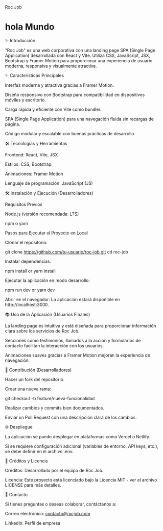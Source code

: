 Roc Job
<h1>hola Mundo</h1>
✨ Introducción

"Roc Job" es una web corporativa con una landing page SPA (Single Page Application) desarrollada con React y Vite. Utiliza CSS, JavaScript, JSX, Bootstrap y Framer Motion para proporcionar una experiencia de usuario moderna, responsiva y visualmente atractiva.

✨ Características Principales

Interfaz moderna y atractiva gracias a Framer Motion.

Diseño responsivo con Bootstrap para compatibilidad en dispositivos móviles y escritorio.

Carga rápida y eficiente con Vite como bundler.

SPA (Single Page Application) para una navegación fluida sin recargas de página.

Código modular y escalable con buenas prácticas de desarrollo.

🛠️ Tecnologías y Herramientas

Frontend: React, Vite, JSX

Estilos: CSS, Bootstrap

Animaciones: Framer Motion

Lenguaje de programación: JavaScript (JS)

🛠️ Instalación y Ejecución (Desarrolladores)

Requisitos Previos

Node.js (versión recomendada: LTS)

npm o yarn

Pasos para Ejecutar el Proyecto en Local

Clonar el repositorio:

git clone https://github.com/tu-usuario/roc-job.git
cd roc-job

Instalar dependencias:

npm install or yarn install

Ejecutar la aplicación en modo desarrollo:

npm run dev or yarn dev

Abrir en el navegador:
La aplicación estará disponible en http://localhost:3000.

📚 Uso de la Aplicación (Usuarios Finales)

La landing page es intuitiva y está diseñada para proporcionar información clara sobre los servicios de Roc Job.

Secciones como testimonios, llamados a la acción y formularios de contacto facilitan la interacción con los usuarios.

Animaciones suaves gracias a Framer Motion mejoran la experiencia de navegación.

📝 Contribución (Desarrolladores)

Hacer un fork del repositorio.

Crear una nueva rama:

git checkout -b feature/nueva-funcionalidad

Realizar cambios y commits bien documentados.

Enviar un Pull Request con una descripción clara de los cambios.

🌐 Despliegue

La aplicación se puede desplegar en plataformas como Vercel o Netlify.

Si se requiere configuración adicional (variables de entorno, API keys, etc.), se debe definir en el archivo .env.

💎 Créditos y Licencia

Créditos: Desarrollado por el equipo de Roc Job.

Licencia: Este proyecto está licenciado bajo la Licencia MIT - ver el archivo LICENSE para más detalles.

💬 Contacto

Si tienes preguntas o deseas colaborar, contáctanos a:

Correo electrónico: contacto@rocjob.com

LinkedIn: Perfil de empresa
